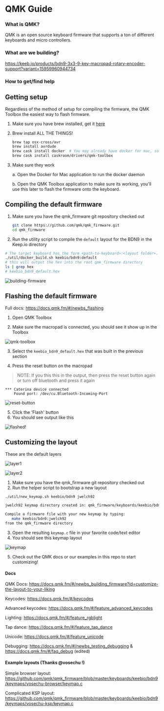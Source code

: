 # QMK Guide

### What is QMK?

QMK is an open source keyboard firmware that supports a ton of different keyboards and micro controllers.

### What are we building?

https://keeb.io/products/bdn9-3x3-9-key-macropad-rotary-encoder-support?variant=15959960944734

### How to get/find help

## Getting setup

Regardless of the method of setup for compiling the firmware, the QMK Toolbox the easiest way to flash firmware.

1. Make sure you have brew installed, get it [here](https://brew.sh/)

2. Brew install ALL THE THINGS!

   ```bash
   brew tap osx-cross/avr
   brew install avrdude
   brew cask install docker  # You may already have docker for mac, so skip this if you do
   brew cask install caskroom/drivers/qmk-toolbox
   ```
3. Make sure they work

    a. Open the Docker for Mac application to run the docker daemon

    b. Open the QMK Toolbox application to make sure its working, you'll use this later to flash the firmware onto the keyboard.


## Compiling the default firmware

1. Make sure you have the qmk_firmware git repository checked out
    ```bash
    git clone https://github.com/qmk/qmk_firmware.git
    cd qmk_firmware
    ```
2. Run the utility script to compile the `default` layout for the BDN9 in the Keep.io directory


```bash
# The target keyboard has the form <path-to-keyboard>:<layout folder>.
./util/docker_build.sh keebio/bdn9:default
# this will output the hex into the root qmk_firmware directory
ls | grep hex
# keebio_bdn9_default.hex
```

![building-firmware](assets/build_output.png)

## Flashing the default firmware

Full docs: https://docs.qmk.fm/#/newbs_flashing

1. Open QMK Toolbox

2. Make sure the macropad is connected, you should see it show up in the Toolbox

![qmk-toolbox](assets/qmk_toolbox.png)

3. Select the `keebio_bdn9_default.hex` that was built in the previous section

4. Press the reset button on the macropad

> NOTE: If you this this in the output, then press the reset button again or turn off bluetooth and press it again

```
*** Caterina device connected
    Found port: /dev/cu.Bluetooth-Incoming-Port
```

![reset-button](assets/press_reset.png)

5. Click the 'Flash' button
6. You should see output like this

![flashed!](assets/successful_flash.png)

## Customizing the layout

These are the default layers

![layer1](assets/layer1.jpg)

![layer2](assets/layer2.jpg)

1. Make sure you have the qmk_firmware git repository checked out
2. Run the helper script to bootstrap a new layout

```bash
./util/new_keymap.sh keebio/bdn9 jwelch92
```

```bash
jwelch92 keymap directory created in: qmk_firmware/keyboards/keebio/bdn9/keymaps/

Compile a firmware file with your new keymap by typing:
   make keebio/bdn9:jwelch92
from the qmk_firmware directory
```

3. Open the resulting `keymap.c` file in your favorite code/text editor
4. You should see this keymap layout

![keymap](assets/keymap.png)

5. Check out the QMK docs or our examples in this repo to start customizing!

#### Docs

QMK Docs: https://docs.qmk.fm/#/newbs_building_firmware?id=customize-the-layout-to-your-liking

Keycodes: https://docs.qmk.fm/#/keycodes

Advanced keycodes: https://docs.qmk.fm/#/feature_advanced_keycodes

Lighting: https://docs.qmk.fm/#/feature_rgblight

Tap dance: https://docs.qmk.fm/#/feature_tap_dance

Unicode: https://docs.qmk.fm/#/feature_unicode

Debugging: https://docs.qmk.fm/#/newbs_testing_debugging & https://docs.qmk.fm/#/faq_debug (edited) 

#### Example layouts (Thanks @vosechu !)

Simple browser layout: https://github.com/qmk/qmk_firmware/blob/master/keyboards/keebio/bdn9/keymaps/vosechu-browser/keymap.c

Complicated KSP layout: https://github.com/qmk/qmk_firmware/blob/master/keyboards/keebio/bdn9/keymaps/vosechu-ksp/keymap.c

